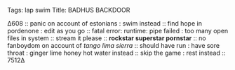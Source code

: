 Tags: lap swim
Title: BADHUS BACKDOOR
  
∆608 :: panic on account of estonians : swim instead :: find hope in pordenone : edit as you go :: fatal error: runtime: pipe failed : too many open files in system :: stream it please :: **rockstar superstar pornstar** :: no fanboydom on account of _tango lima sierra_ ::  should have run : have sore throat : ginger lime honey hot water instead :: skip the game : rest instead :: 7512∆